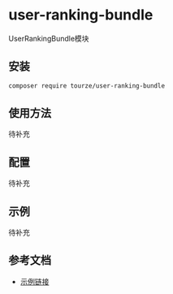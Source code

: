 # user-ranking-bundle

UserRankingBundle模块

## 安装

```bash
composer require tourze/user-ranking-bundle
```

## 使用方法

待补充

## 配置

待补充

## 示例

待补充

## 参考文档

- [示例链接](https://example.com)
